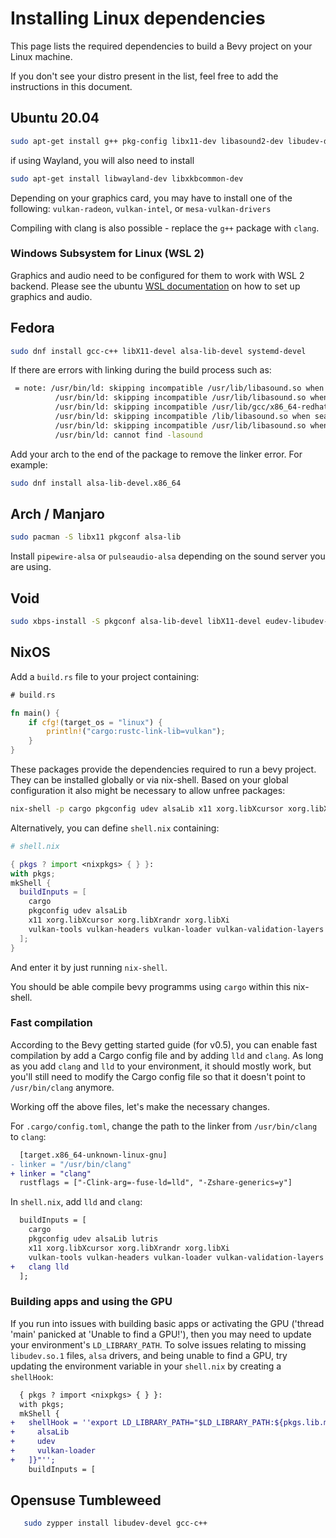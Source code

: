 # Installing Linux dependencies

This page lists the required dependencies to build a Bevy project on your Linux machine.

If you don't see your distro present in the list, feel free to add the instructions in this document.

## Ubuntu 20.04

```bash
sudo apt-get install g++ pkg-config libx11-dev libasound2-dev libudev-dev
```

if using Wayland, you will also need to install

```bash
sudo apt-get install libwayland-dev libxkbcommon-dev
```

Depending on your graphics card, you may have to install one of the following:
`vulkan-radeon`, `vulkan-intel`, or `mesa-vulkan-drivers`

Compiling with clang is also possible - replace the `g++` package with `clang`.

### Windows Subsystem for Linux (WSL 2)

Graphics and audio need to be configured for them to work with WSL 2 backend.
Please see the ubuntu [WSL documentation](https://wiki.ubuntu.com/WSL) on how to set up graphics and audio.

## Fedora

```bash
sudo dnf install gcc-c++ libX11-devel alsa-lib-devel systemd-devel
```

If there are errors with linking during the build process such as:

```bash
 = note: /usr/bin/ld: skipping incompatible /usr/lib/libasound.so when searching for -lasound
          /usr/bin/ld: skipping incompatible /usr/lib/libasound.so when searching for -lasound
          /usr/bin/ld: skipping incompatible /usr/lib/gcc/x86_64-redhat-linux/10/../../../libasound.so when searching for -lasound
          /usr/bin/ld: skipping incompatible /lib/libasound.so when searching for -lasound
          /usr/bin/ld: skipping incompatible /usr/lib/libasound.so when searching for -lasound
          /usr/bin/ld: cannot find -lasound
```

Add your arch to the end of the package to remove the linker error. For example:

```bash
sudo dnf install alsa-lib-devel.x86_64
```

## Arch / Manjaro

```bash
sudo pacman -S libx11 pkgconf alsa-lib
```

Install `pipewire-alsa` or `pulseaudio-alsa` depending on the sound server you are using.

## Void

```bash
sudo xbps-install -S pkgconf alsa-lib-devel libX11-devel eudev-libudev-devel
```

## NixOS

Add a `build.rs` file to your project containing:

```rust
# build.rs

fn main() {
    if cfg!(target_os = "linux") {
        println!("cargo:rustc-link-lib=vulkan");
    }
}
```

These packages provide the dependencies required to run a bevy project. They can be installed globally or via nix-shell.
Based on your global configuration it also might be necessary to allow unfree packages:

```bash
nix-shell -p cargo pkgconfig udev alsaLib x11 xorg.libXcursor xorg.libXrandr xorg.libXi vulkan-tools vulkan-headers vulkan-loader vulkan-validation-layers
```

Alternatively, you can define `shell.nix` containing:

```nix
# shell.nix

{ pkgs ? import <nixpkgs> { } }:
with pkgs;
mkShell {
  buildInputs = [
    cargo
    pkgconfig udev alsaLib
    x11 xorg.libXcursor xorg.libXrandr xorg.libXi
    vulkan-tools vulkan-headers vulkan-loader vulkan-validation-layers
  ];
}
```

And enter it by just running `nix-shell`.

You should be able compile bevy programms using `cargo` within this nix-shell.

### Fast compilation

According to the Bevy getting started guide (for v0.5), you can enable fast compilation by add a Cargo config file and by adding `lld` and `clang`. As long as you add `clang` and `lld` to your environment, it should mostly work, but you'll still need to modify the Cargo config file so that it doesn't point to `/usr/bin/clang` anymore.

Working off the above files, let's make the necessary changes.

For `.cargo/config.toml`, change the path to the linker from `/usr/bin/clang` to `clang`:

``` diff
  [target.x86_64-unknown-linux-gnu]
- linker = "/usr/bin/clang"
+ linker = "clang"
  rustflags = ["-Clink-arg=-fuse-ld=lld", "-Zshare-generics=y"]
```

In `shell.nix`, add `lld` and `clang`:

``` diff
  buildInputs = [
    cargo
    pkgconfig udev alsaLib lutris
    x11 xorg.libXcursor xorg.libXrandr xorg.libXi
    vulkan-tools vulkan-headers vulkan-loader vulkan-validation-layers
+   clang lld
  ];
```

### Building apps and using the GPU

If you run into issues with building basic apps or activating the GPU ('thread 'main' panicked at 'Unable to find a GPU!'), then you may need to update your environment's `LD_LIBRARY_PATH`. To solve issues relating to missing `libudev.so.1` files, `alsa` drivers, and being unable to find a GPU, try updating the environment variable in your `shell.nix` by creating a `shellHook`:

``` diff
  { pkgs ? import <nixpkgs> { } }:
  with pkgs;
  mkShell {
+   shellHook = ''export LD_LIBRARY_PATH="$LD_LIBRARY_PATH:${pkgs.lib.makeLibraryPath [
+     alsaLib
+     udev
+     vulkan-loader
+   ]}"'';
    buildInputs = [
```

## Opensuse Tumbleweed

```bash
   sudo zypper install libudev-devel gcc-c++
```
